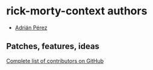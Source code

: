 # rick-morty-context authors

- [Adrián Pérez](https://github.com/Rub4l1to)

## Patches, features, ideas

[Complete list of contributors on GitHub](https://github.com/Rub4l1to/rick-morty-context/graphs/contributors)
